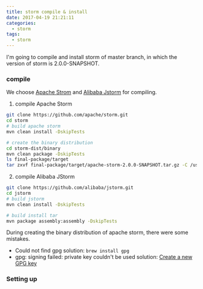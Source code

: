 ```yaml
---
title: storm compile & install
date: 2017-04-19 21:21:11
categories:
  - storm
tags:
  - storm
---
```

I'm going to compile and install storm of master branch, in which the version of storm is 2.0.0-SNAPSHOT.

### compile
We choose [Apache Strom](http://storm.apache.org "Apache Storm") and [Alibaba Jstorm](http://jstorm.io "Alibaba Jstorm") for compiling.

1. compile Apache Storm
```bash
git clone https://github.com/apache/storm.git
cd storm
# build apache storm
mvn clean install -DskipTests

# create the binary distribution
cd storm-dist/binary
mvn clean package -DskipTests
ls final-package/target
tar zxvf final-package/target/apache-storm-2.0.0-SNAPSHOT.tar.gz -C /usr/local/
```

2. compile Alibaba JStorm
```bash
git clone https://github.com/alibaba/jstorm.git
cd jstorm
# build jstorm
mvn clean install -DskipTests

# build install tar
mvn package assembly:assembly -DskipTests
```

During creating the binary distribution of apache storm, there were some mistakes.
* Could not find gpg
  solution: ```brew install gpg```
* gpg: signing failed: private key couldn't be used
  solution: [Create a new GPG key](https://keyring.debian.org/creating-key.html)

### Setting up
